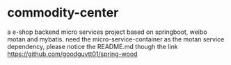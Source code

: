 # commodity-center
a e-shop backend micro services project based on springboot, weibo motan and mybatis.
need the micro-service-container as the motan service dependency, please notice the README.md though the link https://github.com/goodguytt01/spring-wood
